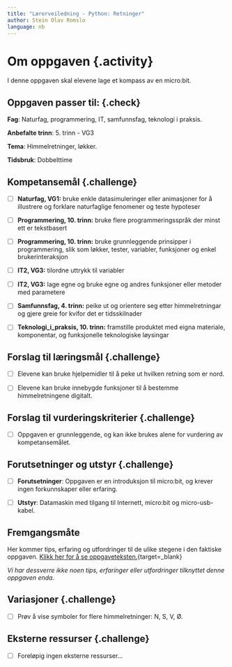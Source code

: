 ```yaml
---
title: "Lærerveiledning - Python: Retninger"
author: Stein Olav Romslo
language: nb
---
```



# Om oppgaven {.activity}

I denne oppgaven skal elevene lage et kompass av en micro:bit.

## Oppgaven passer til: {.check}

__Fag__: Naturfag, programmering, IT, samfunnsfag, teknologi i praksis.

__Anbefalte trinn__: 5. trinn - VG3

__Tema__: Himmelretninger, løkker.

__Tidsbruk__: Dobbelttime

## Kompetansemål {.challenge}

- [ ] __Naturfag, VG1:__ bruke enkle datasimuleringer eller animasjoner for å
  illustrere og forklare naturfaglige fenomener og teste hypoteser

- [ ] __Programmering, 10. trinn:__ bruke flere programmeringsspråk der minst
  ett er tekstbasert

- [ ] __Programmering, 10. trinn:__ bruke grunnleggende prinsipper i
  programmering, slik som løkker, tester, variabler, funksjoner og enkel
  brukerinteraksjon

- [ ] __IT2, VG3:__ tilordne uttrykk til variabler

- [ ] __IT2, VG3:__ lage egne og bruke egne og andres funksjoner eller metoder
  med parametere

- [ ] __Samfunnsfag, 4. trinn:__ peike ut og orientere seg etter himmelretningar
  og gjere greie for kvifor det er tidsskilnader

- [ ] __Teknologi_i_praksis, 10. trinn:__ framstille produktet med eigna
  materiale, komponentar, og funksjonelle teknologiske løysingar

## Forslag til læringsmål {.challenge}

- [ ] Elevene kan bruke hjelpemidler til å peke ut hvilken retning som er nord.

- [ ] Elevene kan bruke innebygde funksjoner til å bestemme himmelretningene
  digitalt.

## Forslag til vurderingskriterier {.challenge}

- [ ] Oppgaven er grunnleggende, og kan ikke brukes alene for vurdering av
  kompetansemålet.

## Forutsetninger og utstyr {.challenge}

- [ ] __Forutsetninger__: Oppgaven er en introduksjon til micro:bit, og krever
  ingen forkunnskaper eller erfaring.

- [ ] __Utstyr__: Datamaskin med tilgang til Internett, micro:bit og
  micro-usb-kabel.

## Fremgangsmåte

Her kommer tips, erfaring og utfordringer til de ulike stegene i den faktiske
oppgaven. [Klikk her for å se
oppgaveteksten.](../python_direction/python_direction_nb.html){target=_blank}

_Vi har dessverre ikke noen tips, erfaringer eller utfordringer tilknyttet denne
oppgaven enda._

## Variasjoner {.challenge}

- [ ] Prøv å vise symboler for flere himmelretninger: N, S, V, Ø.

## Eksterne ressurser {.challenge}

- [ ] Foreløpig ingen eksterne ressurser...
